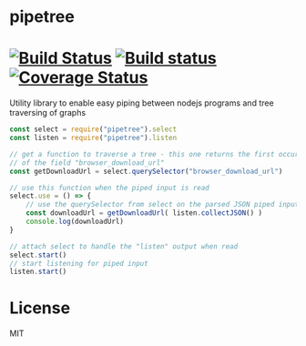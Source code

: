 # pipetree

[![Build Status](https://travis-ci.org/dotnetCarpenter/pipetree.svg?branch=master)](https://travis-ci.org/dotnetCarpenter/pipetree)
[![Build status](https://ci.appveyor.com/api/projects/status/yxqj4kad6trefnj0/branch/master?svg=true)](https://ci.appveyor.com/project/dotnetCarpenter/pipetree/branch/master)
[![Coverage Status](https://coveralls.io/repos/github/dotnetCarpenter/pipetree/badge.svg?branch=master)](https://coveralls.io/github/dotnetCarpenter/pipetree?branch=master)
==============================================================================================================================================================================

Utility library to enable easy piping between nodejs programs and tree traversing of graphs

```js
const select = require("pipetree").select
const listen = require("pipetree").listen

// get a function to traverse a tree - this one returns the first occurance
// of the field "browser_download_url"
const getDownloadUrl = select.querySelector("browser_download_url")

// use this function when the piped input is read
select.use = () => {
	// use the querySelector from select on the parsed JSON piped input
	const downloadUrl = getDownloadUrl( listen.collectJSON() )
	console.log(downloadUrl)
}

// attach select to handle the "listen" output when read
select.start()
// start listening for piped input
listen.start()
```

# License
MIT